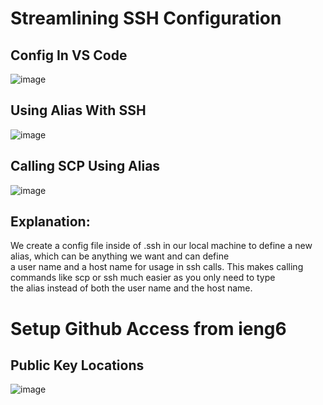 # Streamlining SSH Configuration
## Config In VS Code
![image](https://user-images.githubusercontent.com/103294574/167321055-3ee38681-8184-4b08-8876-07ebe7e2c168.png)
## Using Alias With SSH
![image](https://user-images.githubusercontent.com/103294574/167321091-73ca2b76-7f5a-44b2-8a4a-b04023b1f8a4.png)
## Calling SCP Using Alias
![image](https://user-images.githubusercontent.com/103294574/167321464-8c46cb67-e4a2-4db0-be15-af43c7464bad.png)
## Explanation:
We create a config file inside of .ssh in our local machine to define a new alias, which can be anything we want and can define <br>
a user name and a host name for usage in ssh calls. This makes calling commands like scp or ssh much easier as you only need to type <br>
the alias instead of both the user name and the host name.
# Setup Github Access from ieng6
## Public Key Locations
![image](https://user-images.githubusercontent.com/103294574/167345011-a896085d-a0a2-4d09-8705-a83c124c150e.png)




